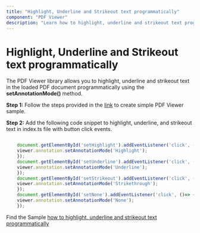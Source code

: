 ```yaml
---
title: "Highlight, Underline and Strikeout text programmatically"
component: "PDF Viewer"
description: "Learn how to highlight, underline and strikeout text programmatically for PDF Viewer control."
---
```


# Highlight, Underline and Strikeout text programmatically

The PDF Viewer library allows you to highlight, underline and strikeout text in the loaded PDF document programmatically using the **setAnnotationMode()** method.

**Step 1:** Follow the steps provided in the [link](https://ej2.syncfusion.com/documentation/pdfviewer/getting-started/) to create simple PDF Viewer sample.

**Step 2:** Add the following code snippet to highlight, underline, and strikeout text in index.ts file with button click events.

```typescript

    document.getElementById('setHighlight').addEventListener('click', ()=> {
    viewer.annotation.setAnnotationMode('Highlight');
    });
    document.getElementById('setUnderline').addEventListener('click', ()=> {
    viewer.annotation.setAnnotationMode('Underline');
    });
    document.getElementById('setStrikeout').addEventListener('click', ()=> {
    viewer.annotation.setAnnotationMode('Strikethrough');
    });
    document.getElementById('setNone').addEventListener('click', ()=> {
    viewer.annotation.setAnnotationMode('None');
    });

```

Find the Sample [how to highlight, underline and strikeout text programmatically](https://stackblitz.com/edit/rmfrlw-jgx99q?devtoolsheight=33&file=index.ts)